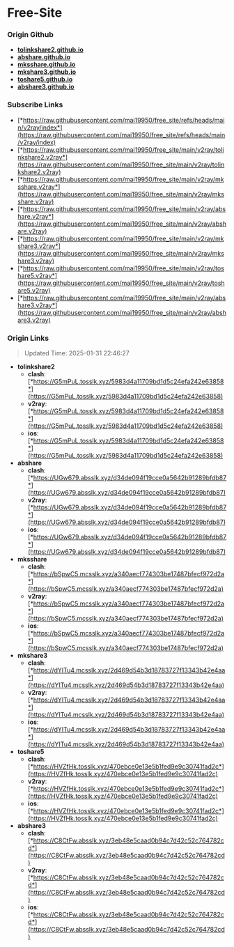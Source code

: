 # Free-Site

### Origin Github

- [**tolinkshare2.github.io**](https://github.com/tolinkshare2/tolinkshare2.github.io)
- [**abshare.github.io**](https://github.com/abshare/abshare.github.io)
- [**mksshare.github.io**](https://github.com/mksshare/mksshare.github.io)
- [**mkshare3.github.io**](https://github.com/mkshare3/mkshare3.github.io)
- [**toshare5.github.io**](https://github.com/toshare5/toshare5.github.io)
- [**abshare3.github.io**](https://github.com/abshare3/abshare3.github.io)

### Subscribe Links

- [*https://raw.githubusercontent.com/mai19950/free_site/refs/heads/main/v2ray/index*](https://raw.githubusercontent.com/mai19950/free_site/refs/heads/main/v2ray/index)
- [*https://raw.githubusercontent.com/mai19950/free_site/main/v2ray/tolinkshare2.v2ray*](https://raw.githubusercontent.com/mai19950/free_site/main/v2ray/tolinkshare2.v2ray)
- [*https://raw.githubusercontent.com/mai19950/free_site/main/v2ray/mksshare.v2ray*](https://raw.githubusercontent.com/mai19950/free_site/main/v2ray/mksshare.v2ray)
- [*https://raw.githubusercontent.com/mai19950/free_site/main/v2ray/abshare.v2ray*](https://raw.githubusercontent.com/mai19950/free_site/main/v2ray/abshare.v2ray)
- [*https://raw.githubusercontent.com/mai19950/free_site/main/v2ray/mkshare3.v2ray*](https://raw.githubusercontent.com/mai19950/free_site/main/v2ray/mkshare3.v2ray)
- [*https://raw.githubusercontent.com/mai19950/free_site/main/v2ray/toshare5.v2ray*](https://raw.githubusercontent.com/mai19950/free_site/main/v2ray/toshare5.v2ray)
- [*https://raw.githubusercontent.com/mai19950/free_site/main/v2ray/abshare3.v2ray*](https://raw.githubusercontent.com/mai19950/free_site/main/v2ray/abshare3.v2ray)

### Origin Links

> Updated Time: 2025-01-31 22:46:27

- **tolinkshare2**
  - **clash**: [*https://G5mPuL.tosslk.xyz/5983d4a11709bd1d5c24efa242e63858*](https://G5mPuL.tosslk.xyz/5983d4a11709bd1d5c24efa242e63858)
  - **v2ray**: [*https://G5mPuL.tosslk.xyz/5983d4a11709bd1d5c24efa242e63858*](https://G5mPuL.tosslk.xyz/5983d4a11709bd1d5c24efa242e63858)
  - **ios**: [*https://G5mPuL.tosslk.xyz/5983d4a11709bd1d5c24efa242e63858*](https://G5mPuL.tosslk.xyz/5983d4a11709bd1d5c24efa242e63858)
- **abshare**
  - **clash**: [*https://UGw679.absslk.xyz/d34de094f19cce0a5642b91289bfdb87*](https://UGw679.absslk.xyz/d34de094f19cce0a5642b91289bfdb87)
  - **v2ray**: [*https://UGw679.absslk.xyz/d34de094f19cce0a5642b91289bfdb87*](https://UGw679.absslk.xyz/d34de094f19cce0a5642b91289bfdb87)
  - **ios**: [*https://UGw679.absslk.xyz/d34de094f19cce0a5642b91289bfdb87*](https://UGw679.absslk.xyz/d34de094f19cce0a5642b91289bfdb87)
- **mksshare**
  - **clash**: [*https://bSpwC5.mcsslk.xyz/a340aecf774303be17487bfecf972d2a*](https://bSpwC5.mcsslk.xyz/a340aecf774303be17487bfecf972d2a)
  - **v2ray**: [*https://bSpwC5.mcsslk.xyz/a340aecf774303be17487bfecf972d2a*](https://bSpwC5.mcsslk.xyz/a340aecf774303be17487bfecf972d2a)
  - **ios**: [*https://bSpwC5.mcsslk.xyz/a340aecf774303be17487bfecf972d2a*](https://bSpwC5.mcsslk.xyz/a340aecf774303be17487bfecf972d2a)
- **mkshare3**
  - **clash**: [*https://dYITu4.mcsslk.xyz/2d469d54b3d18783727f13343b42e4aa*](https://dYITu4.mcsslk.xyz/2d469d54b3d18783727f13343b42e4aa)
  - **v2ray**: [*https://dYITu4.mcsslk.xyz/2d469d54b3d18783727f13343b42e4aa*](https://dYITu4.mcsslk.xyz/2d469d54b3d18783727f13343b42e4aa)
  - **ios**: [*https://dYITu4.mcsslk.xyz/2d469d54b3d18783727f13343b42e4aa*](https://dYITu4.mcsslk.xyz/2d469d54b3d18783727f13343b42e4aa)
- **toshare5**
  - **clash**: [*https://HVZfHk.tosslk.xyz/470ebce0e13e5b1fed9e9c30741fad2c*](https://HVZfHk.tosslk.xyz/470ebce0e13e5b1fed9e9c30741fad2c)
  - **v2ray**: [*https://HVZfHk.tosslk.xyz/470ebce0e13e5b1fed9e9c30741fad2c*](https://HVZfHk.tosslk.xyz/470ebce0e13e5b1fed9e9c30741fad2c)
  - **ios**: [*https://HVZfHk.tosslk.xyz/470ebce0e13e5b1fed9e9c30741fad2c*](https://HVZfHk.tosslk.xyz/470ebce0e13e5b1fed9e9c30741fad2c)
- **abshare3**
  - **clash**: [*https://C8CtFw.absslk.xyz/3eb48e5caad0b94c7d42c52c764782cd*](https://C8CtFw.absslk.xyz/3eb48e5caad0b94c7d42c52c764782cd)
  - **v2ray**: [*https://C8CtFw.absslk.xyz/3eb48e5caad0b94c7d42c52c764782cd*](https://C8CtFw.absslk.xyz/3eb48e5caad0b94c7d42c52c764782cd)
  - **ios**: [*https://C8CtFw.absslk.xyz/3eb48e5caad0b94c7d42c52c764782cd*](https://C8CtFw.absslk.xyz/3eb48e5caad0b94c7d42c52c764782cd)
